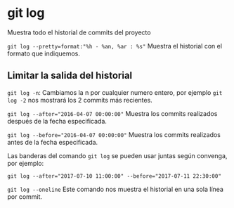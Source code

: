 # git log
Muestra todo el historial de commits del proyecto

`git log --pretty=format:"%h - %an, %ar : %s"`
Muestra el historial con el formato que indiquemos.


## Limitar la salida del historial
`git log -n`: Cambiamos la n por cualquier numero entero, por ejemplo `git log -2` nos mostrará los 2 commits más recientes.

`git log --after="2016-04-07 00:00:00"` Muestra los commits realizados después de la fecha especificada.

`git log --before="2016-04-07 00:00:00"` Muestra los commits realizados antes de la fecha especificada.

Las banderas del comando `git log` se pueden usar juntas según convenga, por ejemplo:

`git log --after="2017-07-10 11:00:00" --before="2017-07-11 22:30:00"`

`git log --oneline`
Este comando nos muestra el historial en una sola línea por commit.